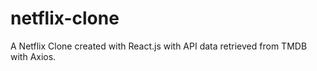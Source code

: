 # netflix-clone
A Netflix Clone created with React.js with API data retrieved from TMDB with Axios.
